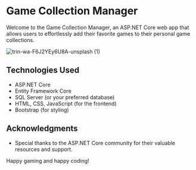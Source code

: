 # Game Collection Manager

Welcome to the Game Collection Manager, an ASP.NET Core web app that allows users to effortlessly add their favorite games to their personal game collections.

![trin-wa-F6J2YEy6U8A-unsplash (1)](https://github.com/rodercode/game-collection/assets/54941923/7e2b2510-f75b-420c-95bd-37be611ba770)



## Technologies Used

- ASP.NET Core
- Entity Framework Core
- SQL Server (or your preferred database)
- HTML, CSS, JavaScript (for the frontend)
- Bootstrap (for styling)

## Acknowledgments

- Special thanks to the ASP.NET Core community for their valuable resources and support.

Happy gaming and happy coding!
